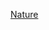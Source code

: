 [Nature](https://user-images.githubusercontent.com/65906735/142160630-81c0b36f-2cca-4a00-9ead-000f48449c9b.jpg)
